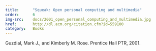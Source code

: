 ```yaml
---
title:      "Squeak: Open personal computing and multimedia"
order:      6
img-src:    docs/2001_open_personal_computing_and_multimedia.jpg
href:       http://dl.acm.org/citation.cfm?id=559100
category:   Books
---
```

Guzdial, Mark J., and Kimberly M. Rose. Prentice Hall PTR, 2001.